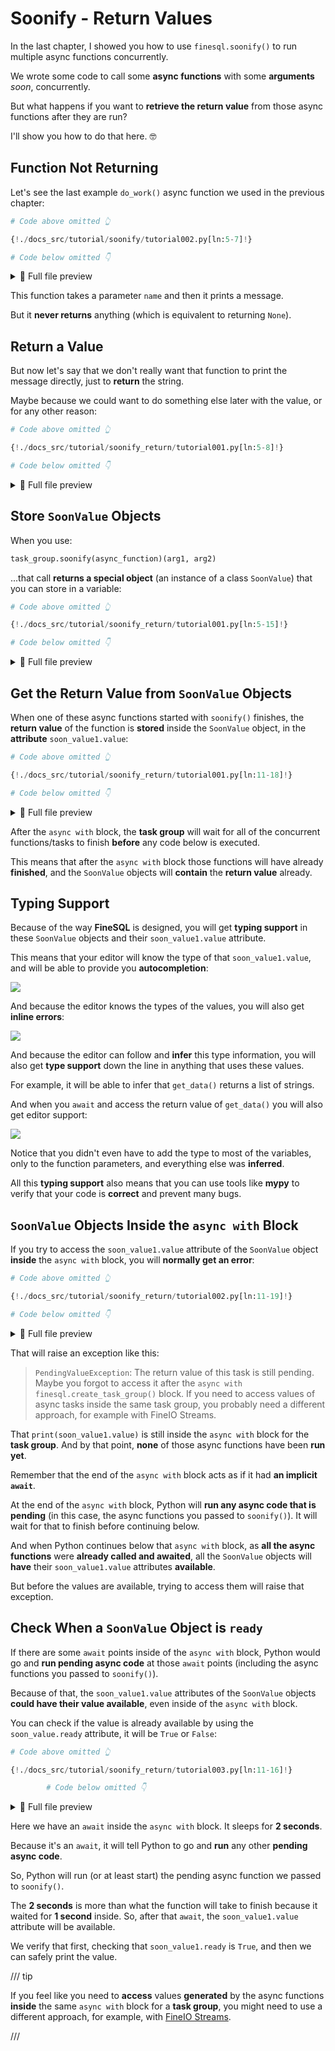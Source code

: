 # Soonify - Return Values

In the last chapter, I showed you how to use `finesql.soonify()` to run multiple async functions concurrently.

We wrote some code to call some **async functions** with some **arguments** *soon*, concurrently.

But what happens if you want to **retrieve the return value** from those async functions after they are run?

I'll show you how to do that here. 🤓

## Function Not Returning

Let's see the last example `do_work()` async function we used in the previous chapter:

```Python hl_lines="3-5"
# Code above omitted 👆

{!./docs_src/tutorial/soonify/tutorial002.py[ln:5-7]!}

# Code below omitted 👇
```

<details>
<summary>👀 Full file preview</summary>

```Python
{!./docs_src/tutorial/soonify/tutorial002.py!}
```

</details>

This function takes a parameter `name` and then it prints a message.

But it **never returns** anything (which is equivalent to returning `None`).

## Return a Value

But now let's say that we don't really want that function to print the message directly, just to **return** the string.

Maybe because we could want to do something else later with the value, or for any other reason:

```Python hl_lines="5-6"
# Code above omitted 👆

{!./docs_src/tutorial/soonify_return/tutorial001.py[ln:5-8]!}

# Code below omitted 👇
```

<details>
<summary>👀 Full file preview</summary>

```Python
{!./docs_src/tutorial/soonify_return/tutorial001.py!}
```

</details>

## Store `SoonValue` Objects

When you use:

```python
task_group.soonify(async_function)(arg1, arg2)
```

...that call **returns a special object** (an instance of a class `SoonValue`) that you can store in a variable:

```Python hl_lines="11-13"
# Code above omitted 👆

{!./docs_src/tutorial/soonify_return/tutorial001.py[ln:5-15]!}

# Code below omitted 👇
```

<details>
<summary>👀 Full file preview</summary>

```Python
{!./docs_src/tutorial/soonify_return/tutorial001.py!}
```

</details>

## Get the Return Value from `SoonValue` Objects

When one of these async functions started with `soonify()` finishes, the **return value** of the function is **stored** inside the `SoonValue` object, in the **attribute** `soon_value1.value`:

```Python hl_lines="9"
# Code above omitted 👆

{!./docs_src/tutorial/soonify_return/tutorial001.py[ln:11-18]!}

# Code below omitted 👇
```

<details>
<summary>👀 Full file preview</summary>

```Python
{!./docs_src/tutorial/soonify_return/tutorial001.py!}
```

</details>

After the `async with` block, the **task group** will wait for all of the concurrent functions/tasks to finish **before** any code below is executed.

This means that after the `async with` block those functions will have already **finished**, and the `SoonValue` objects will **contain** the **return value** already.

## Typing Support

Because of the way **FineSQL** is designed, you will get **typing support** in these `SoonValue` objects and their `soon_value1.value` attribute.

This means that your editor will know the type of that `soon_value1.value`, and will be able to provide you **autocompletion**:

<img class="shadow" src="/img/tutorial/soonify-return/image01.png">

And because the editor knows the types of the values, you will also get **inline errors**:

<img class="shadow" src="/img/tutorial/soonify-return/image02.png">

And because the editor can follow and **infer** this type information, you will also get **type support** down the line in anything that uses these values.

For example, it will be able to infer that `get_data()` returns a list of strings.

And when you `await` and access the return value of `get_data()` you will also get editor support:

<img class="shadow" src="/img/tutorial/soonify-return/image03.png">

Notice that you didn't even have to add the type to most of the variables, only to the function parameters, and everything else was **inferred**.

All this **typing support** also means that you can use tools like **mypy** to verify that your code is **correct** and prevent many bugs.

## `SoonValue` Objects Inside the `async with` Block

If you try to access the `soon_value1.value` attribute of the `SoonValue` object **inside** the `async with` block, you will **normally get an error**:

```Python hl_lines="8"
# Code above omitted 👆

{!./docs_src/tutorial/soonify_return/tutorial002.py[ln:11-19]!}

# Code below omitted 👇
```

<details>
<summary>👀 Full file preview</summary>

```Python
{!./docs_src/tutorial/soonify_return/tutorial002.py!}
```

</details>

That will raise an exception like this:

> `PendingValueException`: The return value of this task is still pending.
Maybe you forgot to access it after the `async with finesql.create_task_group()` block. If you need to access values of async tasks inside the same task group, you probably need a different approach, for example with FineIO Streams.

That `print(soon_value1.value)` is still inside the `async with` block for the **task group**. And by that point, **none** of those async functions have been **run yet**.

Remember that the end of the `async with` block acts as if it had **an implicit `await`**.

At the end of the `async with` block, Python will **run any async code that is pending** (in this case, the async functions you passed to `soonify()`). It will wait for that to finish before continuing below.

And when Python continues below that `async with` block, as **all the async functions** were **already called and awaited**, all the `SoonValue` objects will **have** their `soon_value1.value` attributes **available**.

But before the values are available, trying to access them will raise that exception.

## Check When a `SoonValue` Object is `ready`

If there are some `await` points inside of the `async with` block, Python would go and **run pending async code** at those `await` points (including the async functions you passed to `soonify()`).

Because of that, the `soon_value1.value` attributes of the `SoonValue` objects **could have their value available**, even inside of the `async with` block.

You can check if the value is already available by using the `soon_value.ready` attribute, it will be `True` or `False`:

```Python hl_lines="6-8" linenums="1"
# Code above omitted 👆

{!./docs_src/tutorial/soonify_return/tutorial003.py[ln:11-16]!}

        # Code below omitted 👇
```

<details>
<summary>👀 Full file preview</summary>

```Python
{!./docs_src/tutorial/soonify_return/tutorial003.py!}
```

</details>

Here we have an `await` inside the `async with` block. It sleeps for **2 seconds**.

Because it's an `await`, it will tell Python to go and **run** any other **pending async code**.

So, Python will run (or at least start) the pending async function we passed to `soonify()`.

The **2 seconds** is more than what the function will take to finish because it waited for **1 second** inside. So, after that `await`, the `soon_value1.value` attribute will be available.

We verify that first, checking that `soon_value1.ready` is `True`, and then we can safely print the value.

/// tip

If you feel like you need to **access** values **generated** by the async functions **inside** the same `async with` block for a **task group**, you might need to use a different approach, for example, with <a href="https://fineio.readthedocs.io/en/stable/streams.html" class="external-link" target="_blank">FineIO Streams</a>.

///
